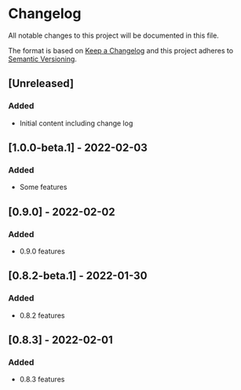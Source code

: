 # Changelog
All notable changes to this project will be documented in this file.

The format is based on [Keep a Changelog](http://keepachangelog.com/)
and this project adheres to [Semantic Versioning](http://semver.org/).

## [Unreleased]
### Added
- Initial content including change log

## [1.0.0-beta.1] - 2022-02-03
### Added
- Some features


## [0.9.0] - 2022-02-02
### Added
- 0.9.0 features


## [0.8.2-beta.1] - 2022-01-30
### Added
- 0.8.2 features

## [0.8.3] - 2022-02-01
### Added
- 0.8.3 features